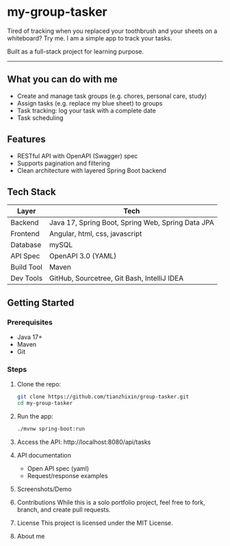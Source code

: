 # my-group-tasker
Tired of tracking when you replaced your toothbrush and your sheets on 
a whiteboard? Try me. I am a simple app to track your tasks.

Built as a full-stack project for learning purpose.

---

## What you can do with me
- Create and manage task groups (e.g. chores, personal care, study)
- Assign tasks (e.g. replace my blue sheet) to groups
- Task tracking: log your task with a complete date
- Task scheduling

## Features
- RESTful API with OpenAPI (Swagger) spec
- Supports pagination and filtering
- Clean architecture with layered Spring Boot backend

## Tech Stack

| Layer      | Tech                                             |
|------------|--------------------------------------------------|
| Backend    | Java 17, Spring Boot, Spring Web, Spring Data JPA |
| Frontend   | Angular, html, css, javascript                   |
| Database   | mySQL                                            |
| API Spec   | OpenAPI 3.0 (YAML)                               |
| Build Tool | Maven                                            |
| Dev Tools  | GitHub, Sourcetree, Git Bash, IntelliJ IDEA      |

## Getting Started

### Prerequisites
- Java 17+
- Maven
- Git

### Steps

1. Clone the repo:
   ```bash
   git clone https://github.com/tianzhixin/group-tasker.git
   cd my-group-tasker

2. Run the app:
    ```bash
    ./mvnw spring-boot:run

3. Access the API:
   http://localhost:8080/api/tasks

4. API documentation
   - Open API spec (yaml)
   - Request/response examples
   
5. Screenshots/Demo

6. Contributions
   While this is a solo portfolio project, feel free to fork, branch, 
   and create pull requests.

7. License
   This project is licensed under the MIT License.

8. About me
   


